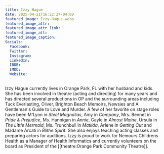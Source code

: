 ```yaml
---
title: Izzy Hague
date: 2025-04-21T16:22:27-04:00
featured_image: Izzy-Hague.webp
featured_image_attr: 
featured_image_attr_link: 
featured_image_alt: 
featured_image_caption: 
Socials:
  Facebook: 
  Twitter: 
  Instagram: 
  LinkedIn: 
  IBDB: 
  IMDb:
  Website: 
---
```

Izzy Hague currently lives in Orange Park, FL with her husband and kids. She has been involved in theatre (acting and directing) for many years and has directed several productions in OP and the surrounding areas including Tuck Everlasting, Oliver, Brighton Beach Memoirs, Newsies and A Gentleman's Guide to Love and Murder. A few of her favorite on stage roles have been M'Lynn in *Steel Magnolias*, Amy in *Company*, Mrs. Bennet in *Pride & Prejudice*, Ms. Hannigan in *Annie*, Gayle in *Almost Maine*, Ursula in *The Little Mermaid*, Ms. Trunchbull in *Matilda*, Arlene in *Getting Out* and Madame Arcati in *Blithe Spirit*. She also enjoys teaching acting classes and preparing actors for auditions. Izzy is proud to work for Nemours Childrens Health as a Manager of Health Informatics and currently volunteers on the board as President of the [[theatre:Orange Park Community Theatre]].